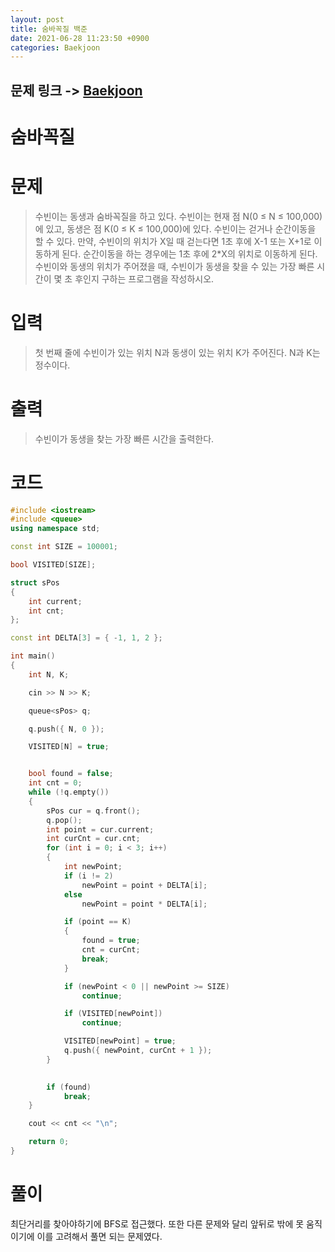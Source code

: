 ```yaml
---
layout: post
title: 숨바꼭질 백준
date: 2021-06-28 11:23:50 +0900
categories: Baekjoon
---
```


## 문제 링크 -> [Baekjoon](https://www.acmicpc.net/problem/1697)
# 숨바꼭질

# 문제
> 수빈이는 동생과 숨바꼭질을 하고 있다. 수빈이는 현재 점 N(0 ≤ N ≤ 100,000)에 있고, 동생은 점 K(0 ≤ K ≤ 100,000)에 있다. 수빈이는 걷거나 순간이동을 할 수 있다. 만약, 수빈이의 위치가 X일 때 걷는다면 1초 후에 X-1 또는 X+1로 이동하게 된다. 순간이동을 하는 경우에는 1초 후에 2*X의 위치로 이동하게 된다. 수빈이와 동생의 위치가 주어졌을 때, 수빈이가 동생을 찾을 수 있는 가장 빠른 시간이 몇 초 후인지 구하는 프로그램을 작성하시오.

# 입력
> 첫 번째 줄에 수빈이가 있는 위치 N과 동생이 있는 위치 K가 주어진다. N과 K는 정수이다.

# 출력
> 수빈이가 동생을 찾는 가장 빠른 시간을 출력한다.

# 코드
```c++
#include <iostream>
#include <queue>
using namespace std;

const int SIZE = 100001;

bool VISITED[SIZE];

struct sPos
{
	int current;
	int cnt;
};

const int DELTA[3] = { -1, 1, 2 };

int main()
{
	int N, K;

	cin >> N >> K;

	queue<sPos> q;

	q.push({ N, 0 });

	VISITED[N] = true;


	bool found = false;
	int cnt = 0;
	while (!q.empty())
	{
		sPos cur = q.front();
		q.pop();
		int point = cur.current;
		int curCnt = cur.cnt;
		for (int i = 0; i < 3; i++)
		{
			int newPoint;
			if (i != 2)
				newPoint = point + DELTA[i];
			else
				newPoint = point * DELTA[i];

			if (point == K)
			{
				found = true;
				cnt = curCnt;
				break;
			}

			if (newPoint < 0 || newPoint >= SIZE)
				continue;

			if (VISITED[newPoint])
				continue;

			VISITED[newPoint] = true;
			q.push({ newPoint, curCnt + 1 });
		}
		

		if (found)
			break;
	}

	cout << cnt << "\n";

	return 0;
}
```

# 풀이
최단거리를 찾아야하기에 BFS로 접근했다. 또한 다른 문제와 달리 앞뒤로 밖에 못 움직이기에 이를 고려해서 풀면 되는 문제였다.